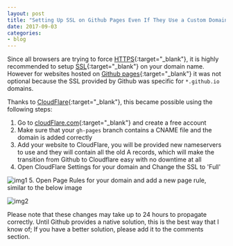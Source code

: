 ```yaml
---
layout: post
title: "Setting Up SSL on Github Pages Even If They Use a Custom Domain Name"
date: 2017-09-03
categories:
- blog
---
```


Since all browsers are trying to force [HTTPS](https://en.wikipedia.org/wiki/HTTPS){:target="_blank"}, it is highly recommended to setup [SSL](https://en.wikipedia.org/wiki/Transport_Layer_Security){:target="_blank"} on your domain name.
However for websites hosted on [Github pages](https://pages.github.com/){:target="_blank"} it was not optional because the SSL provided by Github was specific for `*.github.io` domains.  

Thanks to [CloudFlare](https://en.wikipedia.org/wiki/Cloudflare){:target="_blank"}, this became possible using the following steps:

1. Go to [cloudFlare.com](https://www.cloudflare.com/){:target="_blank"} and create a free account
2. Make sure that your `gh-pages` branch contains a CNAME file and the domain is added correctly
3. Add your website to CloudFlare, you will be provided new nameservers to use and they will contain all the old A records, which will make the transition from Github to Cloudflare easy with no downtime at all
4. Open CloudFlare Settings for your domain and Change the SSL to 'Full'  

![img1](https://jawad.io/images/2017_09_03_01.JPG)
5. Open Page Rules for your domain and add a new page rule, similar to the below image  

![img2](https://jawad.io/images/2017_09_03_02.JPG)  

Please note that these changes may take up to 24 hours to propagate correctly. Until Github provides a native solution, this is the best way that I know of; If you have a better solution, please add it to the comments section.
